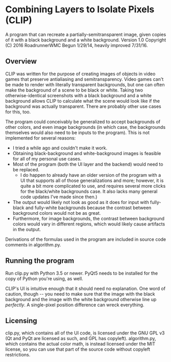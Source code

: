 # Combining Layers to Isolate Pixels (CLIP)
A program that can recreate a partially-semitransparent image, given copies of it with a black background and a white background.
Version 1.0
Copyright (C) 2016  RoadrunnerWMC
Begun 1/29/14, heavily improved 7/31/16.

## Overview

CLIP was written for the purpose of creating images of objects in video games that preserve antialiasing and semitransparency. Video games can't be made to render with literally transparent backgrounds, but one can often make the background of a scene to be black or white. Taking two otherwise-identical screenshots with a black background and a white background allows CLIP to calculate what the scene would look like if the background was actually transparent. There are probably other use cases for this, too.

The program could conceivably be generalized to accept backgrounds of other colors, and even image backgrounds (in which case, the backgrounds themselves would also need to be inputs to the program). This is not implemented for several reasons:

- I tried a while ago and couldn't make it work.
- Obtaining black-background and white-background images is feasible for all of my personal use cases.
- Most of the program (both the UI layer and the backend) would need to be replaced.
    - I do happen to already have an older version of the program with a UI that supports all of those generalizations and more; however, it is quite a bit more complicated to use, and requires several more clicks for the black/white backgrounds case. It also lacks many general code updates I've made since then.)
- The output would likely not look as good as it does for input with fully-black and fully-white backgrounds because the contrast between background colors would not be as great.
- Furthermore, for image backgrounds, the contrast between background colors would vary in different regions, which would likely cause artifacts in the output.

Derivations of the formulas used in the program are included in source code comments in algorithm.py.

## Running the program

Run clip.py with Python 3.5 or newer. PyQt5 needs to be installed for the copy of Python you're using, as well.

CLIP's UI is intuitive enough that it should need no explanation. One word of caution, though -- you need to make sure that the image with the black background and the image with the white background otherwise line up *perfectly*. A single-pixel position difference can wreck everything.

## Licensing

clip.py, which contains all of the UI code, is licensed under the GNU GPL v3 (Qt and PyQt are licensed as such, and GPL has copyleft). algorithm.py, which contains the actual color math, is instead licensed under the MIT license, so you can use that part of the source code without copyleft restrictions.
